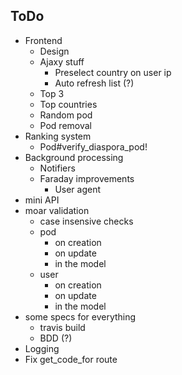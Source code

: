 ## ToDo

- Frontend
  - Design
  - Ajaxy stuff
    - Preselect country on user ip
    - Auto refresh list (?)
  - Top 3
  - Top countries
  - Random pod
  - Pod removal
- Ranking system
  - Pod#verify_diaspora_pod!
- Background processing
  - Notifiers
  - Faraday improvements
    - User agent
- mini API
- moar validation
  - case insensive checks
  - pod
    - on creation
    - on update
    - in the model
  - user
    - on creation
    - on update
    - in the model
- some specs for everything
  - travis build
  - BDD (?)
- Logging
- Fix get_code_for route
